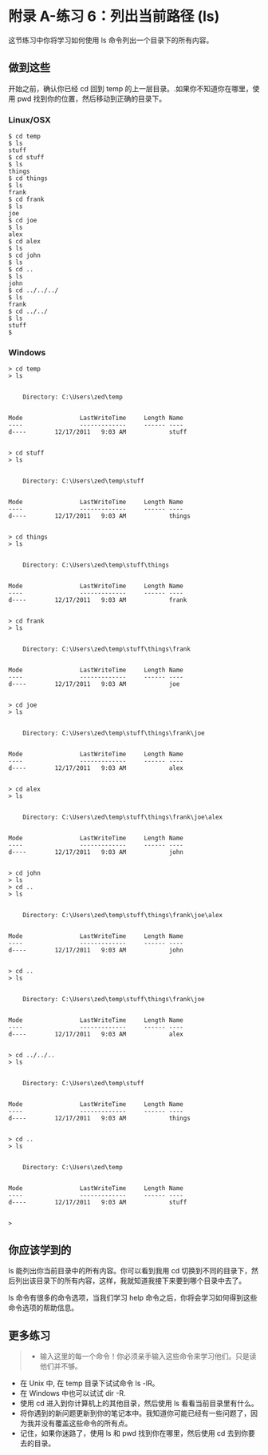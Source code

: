 # 附录 A-练习 6：列出当前路径 (ls)
这节练习中你将学习如何使用 ls 命令列出一个目录下的所有内容。

## 做到这些

开始之前，确认你已经 cd 回到 temp 的上一层目录。.如果你不知道你在哪里，使用 pwd 找到你的位置，然后移动到正确的目录下。

### Linux/OSX

```
$ cd temp
$ ls
stuff
$ cd stuff
$ ls
things
$ cd things
$ ls
frank
$ cd frank
$ ls
joe
$ cd joe
$ ls
alex
$ cd alex
$ ls
$ cd john
$ ls
$ cd ..
$ ls
john
$ cd ../../../
$ ls
frank
$ cd ../../
$ ls
stuff
$
```

### Windows

```
> cd temp
> ls


    Directory: C:\Users\zed\temp


Mode                LastWriteTime     Length Name
----                -------------     ------ ----
d----        12/17/2011   9:03 AM            stuff


> cd stuff
> ls


    Directory: C:\Users\zed\temp\stuff


Mode                LastWriteTime     Length Name
----                -------------     ------ ----
d----        12/17/2011   9:03 AM            things


> cd things
> ls


    Directory: C:\Users\zed\temp\stuff\things


Mode                LastWriteTime     Length Name
----                -------------     ------ ----
d----        12/17/2011   9:03 AM            frank


> cd frank
> ls


    Directory: C:\Users\zed\temp\stuff\things\frank


Mode                LastWriteTime     Length Name
----                -------------     ------ ----
d----        12/17/2011   9:03 AM            joe


> cd joe
> ls


    Directory: C:\Users\zed\temp\stuff\things\frank\joe


Mode                LastWriteTime     Length Name
----                -------------     ------ ----
d----        12/17/2011   9:03 AM            alex


> cd alex
> ls


    Directory: C:\Users\zed\temp\stuff\things\frank\joe\alex


Mode                LastWriteTime     Length Name
----                -------------     ------ ----
d----        12/17/2011   9:03 AM            john


> cd john
> ls
> cd ..
> ls


    Directory: C:\Users\zed\temp\stuff\things\frank\joe\alex


Mode                LastWriteTime     Length Name
----                -------------     ------ ----
d----        12/17/2011   9:03 AM            john


> cd ..
> ls


    Directory: C:\Users\zed\temp\stuff\things\frank\joe


Mode                LastWriteTime     Length Name
----                -------------     ------ ----
d----        12/17/2011   9:03 AM            alex


> cd ../../..
> ls


    Directory: C:\Users\zed\temp\stuff


Mode                LastWriteTime     Length Name
----                -------------     ------ ----
d----        12/17/2011   9:03 AM            things


> cd ..
> ls


    Directory: C:\Users\zed\temp


Mode                LastWriteTime     Length Name
----                -------------     ------ ----
d----        12/17/2011   9:03 AM            stuff


>
```

## 你应该学到的

ls 能列出你当前目录中的所有内容。你可以看到我用 cd 切换到不同的目录下，然后列出该目录下的所有内容，这样，我就知道我接下来要到哪个目录中去了。

ls 命令有很多的命令选项，当我们学习 help 命令之后，你将会学习如何得到这些命令选项的帮助信息。

## 更多练习

> - 输入这里的每一个命令！你必须亲手输入这些命令来学习他们。只是读他们并不够。
- 在 Unix 中, 在 temp 目录下试试命令 ls -lR。
- 在 Windows 中也可以试试 dir -R.
- 使用 cd 进入到你计算机上的其他目录，然后使用 ls 看看当前目录里有什么。
- 将你遇到的新问题更新到你的笔记本中。我知道你可能已经有一些问题了，因为我并没有覆盖这些命令的所有点。
- 记住，如果你迷路了，使用 ls 和 pwd 找到你在哪里，然后使用 cd 去到你要去的目录。